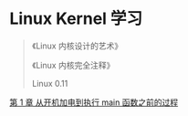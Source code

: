 # Linux Kernel 学习

> 《Linux 内核设计的艺术》
> 
> 《Linux 内核完全注释》
>
> Linux 0.11

[第 1 章 从开机加电到执行 main 函数之前的过程](./boot_to_main.md)